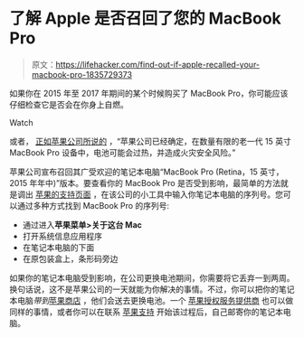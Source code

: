 # 了解 Apple 是否召回了您的 MacBook Pro

> 原文：<https://lifehacker.com/find-out-if-apple-recalled-your-macbook-pro-1835729373>

如果你在 2015 年至 2017 年期间的某个时候购买了 MacBook Pro，你可能应该仔细检查它是否会在你身上自燃。

Watch

或者， [正如苹果公司所说的](https://support.apple.com/15-inch-macbook-pro-battery-recall) ，“苹果公司已经确定，在数量有限的老一代 15 英寸 MacBook Pro 设备中，电池可能会过热，并造成火灾安全风险。”

苹果公司宣布召回其广受欢迎的笔记本电脑“MacBook Pro (Retina，15 英寸，2015 年年中)”版本。要查看你的 MacBook Pro 是否受到影响，最简单的方法就是调出 [苹果的支持页面](https://support.apple.com/15-inch-macbook-pro-battery-recall) ，在该公司的小工具中输入你笔记本电脑的序列号。您可以通过多种方式找到 MacBook Pro 的序列号:

*   通过进入**苹果菜单>关于这台 Mac**
*   打开系统信息应用程序
*   在笔记本电脑的下面
*   在原包装盒上，条形码旁边

如果你的笔记本电脑受到影响，在公司更换电池期间，你需要将它丢弃一到两周。换句话说，这不是苹果公司的一天就能为你解决的事情。不过，你可以把你的笔记本电脑*带到*[苹果商店](https://getsupport.apple.com/?caller=erep&PFC=PFC1002&category_id=SC0999&symptom_id=99916&solution=CIN) ，他们会送去更换电池。一个 [苹果授权服务提供商](https://getsupport.apple.com/?caller=erep&PFC=PFC1002&category_id=SC0999&symptom_id=99916&solution=CIN) 也可以做同样的事情，或者你可以在联系 [苹果支持](https://getsupport.apple.com/?caller=erep&PFC=PFC1002&category_id=SC0999&symptom_id=99916) 开始该过程后，自己邮寄你的笔记本电脑。